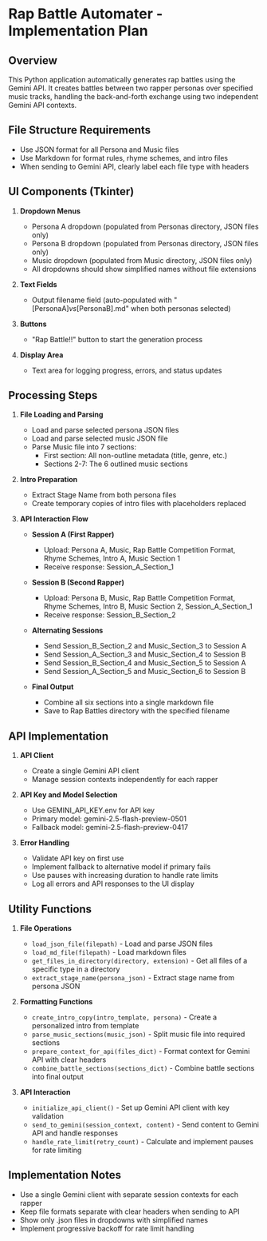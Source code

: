 # Rap Battle Automater - Implementation Plan

## Overview
This Python application automatically generates rap battles using the Gemini API. It creates battles between two rapper personas over specified music tracks, handling the back-and-forth exchange using two independent Gemini API contexts.

## File Structure Requirements
- Use JSON format for all Persona and Music files
- Use Markdown for format rules, rhyme schemes, and intro files
- When sending to Gemini API, clearly label each file type with headers

## UI Components (Tkinter)
1. **Dropdown Menus**
   - Persona A dropdown (populated from Personas directory, JSON files only)
   - Persona B dropdown (populated from Personas directory, JSON files only)
   - Music dropdown (populated from Music directory, JSON files only)
   - All dropdowns should show simplified names without file extensions

2. **Text Fields**
   - Output filename field (auto-populated with "[PersonaA]_vs_[PersonaB].md" when both personas selected)
   
3. **Buttons**
   - "Rap Battle!!" button to start the generation process
   
4. **Display Area**
   - Text area for logging progress, errors, and status updates

## Processing Steps

1. **File Loading and Parsing**
   - Load and parse selected persona JSON files
   - Load and parse selected music JSON file
   - Parse Music file into 7 sections:
     - First section: All non-outline metadata (title, genre, etc.)
     - Sections 2-7: The 6 outlined music sections

2. **Intro Preparation**
   - Extract Stage Name from both persona files
   - Create temporary copies of intro files with placeholders replaced

3. **API Interaction Flow**
   - **Session A (First Rapper)**
     - Upload: Persona A, Music, Rap Battle Competition Format, Rhyme Schemes, Intro A, Music Section 1
     - Receive response: Session_A_Section_1
   
   - **Session B (Second Rapper)**
     - Upload: Persona B, Music, Rap Battle Competition Format, Rhyme Schemes, Intro B, Music Section 2, Session_A_Section_1
     - Receive response: Session_B_Section_2
   
   - **Alternating Sessions**
     - Send Session_B_Section_2 and Music_Section_3 to Session A
     - Send Session_A_Section_3 and Music_Section_4 to Session B
     - Send Session_B_Section_4 and Music_Section_5 to Session A
     - Send Session_A_Section_5 and Music_Section_6 to Session B
   
   - **Final Output**
     - Combine all six sections into a single markdown file
     - Save to Rap Battles directory with the specified filename

## API Implementation

1. **API Client**
   - Create a single Gemini API client
   - Manage session contexts independently for each rapper
   
2. **API Key and Model Selection**
   - Use GEMINI_API_KEY.env for API key
   - Primary model: gemini-2.5-flash-preview-0501
   - Fallback model: gemini-2.5-flash-preview-0417
   
3. **Error Handling**
   - Validate API key on first use
   - Implement fallback to alternative model if primary fails
   - Use pauses with increasing duration to handle rate limits
   - Log all errors and API responses to the UI display

## Utility Functions

1. **File Operations**
   - `load_json_file(filepath)` - Load and parse JSON files
   - `load_md_file(filepath)` - Load markdown files
   - `get_files_in_directory(directory, extension)` - Get all files of a specific type in a directory
   - `extract_stage_name(persona_json)` - Extract stage name from persona JSON

2. **Formatting Functions**
   - `create_intro_copy(intro_template, persona)` - Create a personalized intro from template
   - `parse_music_sections(music_json)` - Split music file into required sections
   - `prepare_context_for_api(files_dict)` - Format context for Gemini API with clear headers
   - `combine_battle_sections(sections_dict)` - Combine battle sections into final output

3. **API Interaction**
   - `initialize_api_client()` - Set up Gemini API client with key validation
   - `send_to_gemini(session_context, content)` - Send content to Gemini API and handle responses
   - `handle_rate_limit(retry_count)` - Calculate and implement pauses for rate limiting

## Implementation Notes
- Use a single Gemini client with separate session contexts for each rapper
- Keep file formats separate with clear headers when sending to API
- Show only .json files in dropdowns with simplified names
- Implement progressive backoff for rate limit handling
